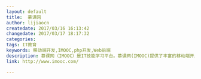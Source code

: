 ```yaml
---
layout: default
title:  慕课网
author: lijiaocn
createdate: 2017/03/16 16:13:42
changedate: 2017/03/17 18:17:32
categories:
tags: IT教育
keywords: 移动端开发,IMOOC,php开发,Web前端
description: 慕课网（IMOOC）是IT技能学习平台。慕课网(IMOOC)提供了丰富的移动端开发、php开发、web前端、android开发以及html5等视频教程资源公开课。并且富有交互性及趣味性，你还可以和朋友一起编程
link: http://www.imooc.com/

---
```

